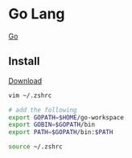 # Go Lang

[Go](https://golang.org/)

## Install

[Download](https://golang.org/dl/)

```bash
vim ~/.zshrc

# add the following
export GOPATH=$HOME/go-workspace
export GOBIN=$GOPATH/bin
export PATH=$GOPATH/bin:$PATH

source ~/.zshrc
```

